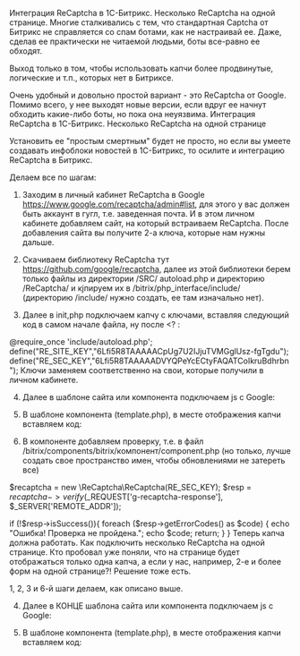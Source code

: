 Интеграция ReCaptcha в 1С-Битрикс. Несколько ReCaptcha на одной странице.
Многие сталкивались с тем, что стандартная Captcha от Битрикс не справляется со спам ботами, как не настраивай ее. Даже, сделав ее практически не читаемой людьми, боты все-равно ее обходят.

Выход только в том, чтобы использовать капчи более продвинутые, логические и т.п., которых нет в Битриксе.

Очень удобный и довольно простой вариант - это ReCaptcha от Google. Помимо всего, у нее выходят новые версии, если вдруг ее начнут обходить какие-либо боты, но пока она неуязвима.
Интеграция ReCaptcha в 1С-Битрикс. Несколько ReCaptcha на одной странице

Установить ее "простым смертным" будет не просто, но если вы умеете создавать инфоблоки новостей в 1С-Битрикс, то осилите и интеграцию ReCaptcha в Битрикс.

Делаем все по шагам:

1. Заходим в личный кабинет ReCaptcha в Google https://www.google.com/recaptcha/admin#list, для этого у вас должен быть аккаунт в гугл, т.е. заведенная почта. И в этом личном кабинете добавляем сайт, на который встраиваем ReCaptcha. После добавления сайта вы получите 2-а ключа, которые нам нужны дальше.

2. Скачиваем библиотеку ReCaptcha тут https://github.com/google/recaptcha, далее из этой библиотеки берем только файлы из директории /SRC/ autoload.php и директорию /ReCaptcha/ и кjпируем их в /bitrix/php_interface/include/ (директорию /include/ нужно создать, ее там изначально нет).

3. Далее в init,php подключаем капчу с ключами, вставляя следующий код в самом начале файла, ну после <? :

@require_once 'include/autoload.php';
define("RE_SITE_KEY","6Lfi5R8TAAAAACpUg7U2IJjuTVMGglUsz-fgTgdu");
define("RE_SEC_KEY","6Lfi5R8TAAAAADVYQPeYcECtyFAQATCoIkruBdhrbn"); 
Ключи заменяем соответственно на свои, которые получили в личном кабинете.

4. Далее в шаблоне сайта или компонента подключаем js с Google:

<script src="https://www.google.com/recaptcha/api.js" async defer></script>

5. В шаблоне компонента (template.php), в месте отображения капчи вставляем код:

<div class="g-recaptcha" data-sitekey="<?=RE_SITE_KEY?>"></div>

6. В компоненте добавляем проверку, т.е. в файл /bitrix/components/bitrix/компонент/component.php (но только, лучше создать свое пространство имен, чтобы обновлениями не затереть все)

$recaptcha = new \ReCaptcha\ReCaptcha(RE_SEC_KEY);
$resp = $recaptcha->verify($_REQUEST['g-recaptcha-response'], $_SERVER['REMOTE_ADDR']);

if (!$resp->isSuccess()){
foreach ($resp->getErrorCodes() as $code) {
echo "Ошибка! Проверка не пройдена.";
echo $code;
return;
}
}
Теперь капча должна работать.
Как подключить несколько ReCaptcha на одной странице.
Кто пробовал уже поняли, что на странице будет отображаться только одна капча, а если у нас, например, 2-е и более форм на одной странице?! Решение тоже есть.

1, 2, 3 и 6-й шаги делаем, как описано выше.

4. Далее в КОНЦЕ шаблона сайта или компонента подключаем js с Google:

<script src="https://www.google.com/recaptcha/api.js?onload=onloadCallback&render=explicit" async defer></script>

5. В шаблоне компонента (template.php), в месте отображения капчи вставляем код:

<!--Первая форма...
  <div id="example1"></div>

<!--Вторая форма...
  <div id="example2"></div>

<!--Третья форма...
  <div id="example3"></div>

6. Все как описано выше.

7. Вставляем javascript инициализации, у Google в примере он находится в head, но мы размещали и после всех форм, т.к. нужно было генерировать после цикла foreach и все тоже работало. Код следующий:

<script type="text/javascript">
var verifyCallback = function(response) {
alert(response);
};
var widgetId1;
var widgetId2;
var onloadCallback = function() {
    widgetId1 = grecaptcha.render('example1', {
    'sitekey' : '<?=RE_SITE_KEY?>',
    });
    widgetId2 = grecaptcha.render(document.getElementById('example2'), {
    'sitekey' : '<?=RE_SITE_KEY?>'
    });
    grecaptcha.render('example3', {
    'sitekey' : '<?=RE_SITE_KEY?>',
    });
};
</script>

скопировано из https://devfix.ru/web_studio/blogs/691/

для корректной работы по ssh необходимо что бы были включены следующие параметры php
Чтобы разрешить упаковку https:

php_opensslрасширение должно существовать и быть включено
allow_url_fopen должен быть установлен в on
В файле php.ini вы должны добавить эти строки, если они не существуют:

extension=php_openssl.dll

allow_url_fopen = On
